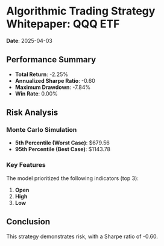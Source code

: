 
# Algorithmic Trading Strategy Whitepaper: QQQ ETF  
**Date**: 2025-04-03  

## Performance Summary  
- **Total Return**: -2.25%  
- **Annualized Sharpe Ratio**: -0.60  
- **Maximum Drawdown**: -7.84%  
- **Win Rate**: 0.00%  

## Risk Analysis  
### Monte Carlo Simulation  
- **5th Percentile (Worst Case)**: $679.56  
- **95th Percentile (Best Case)**: $1143.78  

### Key Features  
The model prioritized the following indicators (top 3):  
1. **Open**  
2. **High**  
3. **Low**  

## Conclusion  
This strategy demonstrates risk, with a Sharpe ratio of -0.60.  
